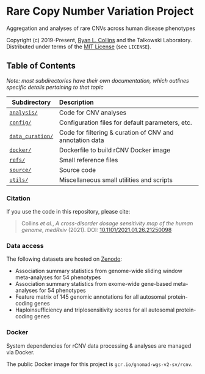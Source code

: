 # Rare Copy Number Variation Project

Aggregation and analyses of rare CNVs across human disease phenotypes  

Copyright (c) 2019-Present, [Ryan L. Collins](mailto:rlcollins@g.harvard.edu) and the Talkowski Laboratory.  
Distributed under terms of the [MIT License](/LICENSE) (see `LICENSE`).  


## Table of Contents  

_Note: most subdirectories have their own documentation, which outlines specific details pertaining to that topic_

| Subdirectory | Description |
| --- | :--- |
| [`analysis/`](https://github.com/talkowski-lab/rCNV2/tree/master/analysis/) | Code for CNV analyses |
| [`config/`](https://github.com/talkowski-lab/rCNV2/tree/master/config/) | Configuration files for default parameters, etc. |
| [`data_curation/`](https://github.com/talkowski-lab/rCNV2/tree/master/data_curation/) | Code for filtering & curation of CNV and annotation data |
| [`docker/`](https://github.com/talkowski-lab/rCNV2/tree/master/docker/) | Dockerfile to build rCNV Docker image |
| [`refs/`](https://github.com/talkowski-lab/rCNV2/tree/master/refs/) | Small reference files |
| [`source/`](https://github.com/talkowski-lab/rCNV2/tree/master/source/) | Source code |  
| [`utils/`](https://github.com/talkowski-lab/rCNV2/tree/master/utils/) | Miscellaneous small utilities and scripts |  


### Citation  

If you use the code in this repository, please cite:  
> Collins _et al._, _A cross-disorder dosage sensitivity map of the human genome_, _medRxiv_ (2021). DOI: [10.1101/2021.01.26.21250098](https://doi.org/10.1101/2021.01.26.21250098)  


### Data access  

The following datasets are hosted on [Zenodo]():  
  * Association summary statistics from genome-wide sliding window meta-analyses for 54 phenotypes  
  * Association summary statistics from exome-wide gene-based meta-analyses for 54 phenotypes  
  * Feature matrix of 145 genomic annotations for all autosomal protein-coding genes
  * Haploinsufficiency and triplosensitivity scores for all autosomal protein-coding genes  


### Docker  

System dependencies for rCNV data processing & analyses are managed via Docker.  

The public Docker image for this project is `gcr.io/gnomad-wgs-v2-sv/rcnv`.  
